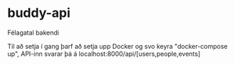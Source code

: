 # buddy-api
Félagatal bakendi

Til að setja í gang þarf að setja upp Docker og svo keyra "docker-compose up", API-inn svarar þá á localhost:8000/api/[users,people,events]
